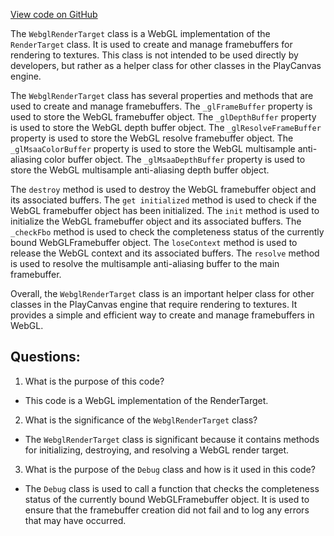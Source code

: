[View code on GitHub](https://github.com/playcanvas/engine/src/platform/graphics/webgl/webgl-render-target.js)

The `WebglRenderTarget` class is a WebGL implementation of the `RenderTarget` class. It is used to create and manage framebuffers for rendering to textures. This class is not intended to be used directly by developers, but rather as a helper class for other classes in the PlayCanvas engine.

The `WebglRenderTarget` class has several properties and methods that are used to create and manage framebuffers. The `_glFrameBuffer` property is used to store the WebGL framebuffer object. The `_glDepthBuffer` property is used to store the WebGL depth buffer object. The `_glResolveFrameBuffer` property is used to store the WebGL resolve framebuffer object. The `_glMsaaColorBuffer` property is used to store the WebGL multisample anti-aliasing color buffer object. The `_glMsaaDepthBuffer` property is used to store the WebGL multisample anti-aliasing depth buffer object.

The `destroy` method is used to destroy the WebGL framebuffer object and its associated buffers. The `get initialized` method is used to check if the WebGL framebuffer object has been initialized. The `init` method is used to initialize the WebGL framebuffer object and its associated buffers. The `_checkFbo` method is used to check the completeness status of the currently bound WebGLFramebuffer object. The `loseContext` method is used to release the WebGL context and its associated buffers. The `resolve` method is used to resolve the multisample anti-aliasing buffer to the main framebuffer.

Overall, the `WebglRenderTarget` class is an important helper class for other classes in the PlayCanvas engine that require rendering to textures. It provides a simple and efficient way to create and manage framebuffers in WebGL.
## Questions: 
 1. What is the purpose of this code?
- This code is a WebGL implementation of the RenderTarget.

2. What is the significance of the `WebglRenderTarget` class?
- The `WebglRenderTarget` class is significant because it contains methods for initializing, destroying, and resolving a WebGL render target.

3. What is the purpose of the `Debug` class and how is it used in this code?
- The `Debug` class is used to call a function that checks the completeness status of the currently bound WebGLFramebuffer object. It is used to ensure that the framebuffer creation did not fail and to log any errors that may have occurred.